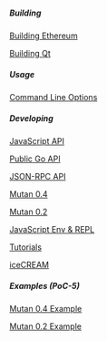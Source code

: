 ##### Building 

[Building Ethereum](https://github.com/ethereum/go-ethereum/wiki/Building-Ethereum(Go))

[Building Qt](https://github.com/ethereum/go-ethereum/wiki/Building-Qt)

##### Usage

[Command Line Options](https://github.com/ethereum/go-ethereum/wiki/Command-Line-Options)

##### Developing
[JavaScript API](https://github.com/ethereum/go-ethereum/wiki/PoC-5-JavaScript-API)

[Public Go API](https://github.com/ethereum/go-ethereum/wiki/PoC-5-Public-Go-API)

[JSON-RPC API](https://github.com/ethereum/go-ethereum/wiki/PoC-5-JSON-RPC-API)

[Mutan 0.4](https://github.com/ethereum/go-ethereum/wiki/Mutan-0.4)

[Mutan 0.2](https://github.com/ethereum/go-ethereum/wiki/Mutan-0.2)

[JavaScript Env & REPL](https://github.com/ethereum/go-ethereum/wiki/JavaScript-Environment)

[Tutorials](https://github.com/ethereum/go-ethereum/wiki/Tutorials)

[iceCREAM](https://github.com/ethereum/go-ethereum/wiki/iceCREAM-(debugger))

##### Examples (PoC-5)
[Mutan 0.4 Example](https://github.com/ethereum/go-ethereum/wiki/Mutan-0.4-Examples)

[Mutan 0.2 Example](https://github.com/ethereum/go-ethereum/wiki/Mutan-0.2-Example)
